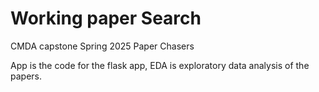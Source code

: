 # Working paper Search
CMDA capstone Spring 2025 Paper Chasers

App is the code for the flask app, EDA is exploratory data analysis of the papers. 
